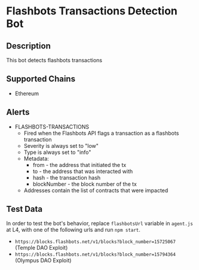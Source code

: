 # Flashbots Transactions Detection Bot

## Description

This bot detects flashbots transactions

## Supported Chains

- Ethereum

## Alerts

- FLASHBOTS-TRANSACTIONS
  - Fired when the Flashbots API flags a transaction as a flashbots transaction
  - Severity is always set to "low"
  - Type is always set to "info"
  - Metadata:
    - from - the address that initiated the tx
    - to - the address that was interacted with
    - hash - the transaction hash
    - blockNumber - the block number of the tx
  - Addresses contain the list of contracts that were impacted

## Test Data

In order to test the bot's behavior, replace `flashbotsUrl` variable in `agent.js` at L4, with one of the following urls and run `npm start`.

- `https://blocks.flashbots.net/v1/blocks?block_number=15725067` (Temple DAO Exploit)
- `https://blocks.flashbots.net/v1/blocks?block_number=15794364` (Olympus DAO Exploit)
